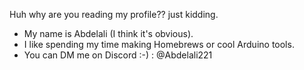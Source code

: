 Huh why are you reading my profile?? just kidding.

- My name is Abdelali (I think it's obvious).
- I like spending my time making Homebrews or cool Arduino tools.
- You can DM me on Discord :-) : @Abdelali221

<!---
abdelali221/abdelali221 is a ✨ special ✨ repository because its `README.md` (this file) appears on your GitHub profile.
You can click the Preview link to take a look at your changes.
--->
